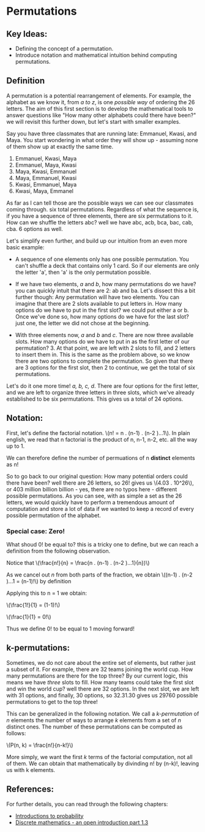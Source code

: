 # Permutations

## Key Ideas:
- Defining the concept of a permutation.
- Introduce notation and mathematical intuition behind computing permutations.

## Definition

A permutation is a potential rearrangement of elements. For example, the alphabet as we know it, from *a to z*, is one *possible way* of ordering the 26 letters. The aim of this first section is to develop the mathematical tools to answer questions like "How many other alphabets could there have been?" we will revisit this further down, but let's start with smaller examples.

Say you have three classmates that are running late: Emmanuel, Kwasi, and Maya. You start wondering in what order they will show up - assuming none of them show up at exactly the same time.

1. Emmanuel, Kwasi, Maya
1. Emmanuel, Maya, Kwasi
1. Maya, Kwasi, Emmanuel
1. Maya, Emmanuel, Kwasi
1. Kwasi, Emmanuel, Maya
1. Kwasi, Maya, Emmanel

As far as I can tell those are the possible ways we can see our classmates coming through. six total permutations. Regardless of what the sequence is, if you have a sequence of three elements, there are six permutations to it. How can we shuffle the letters abc? well we have abc, acb, bca, bac, cab, cba. 6 options as well. 

Let's simplify even further, and build up our intuition from an even more basic example:
- A sequence of one elements only has one possible permutation. You can't shuffle a deck that contains only 1 card. So if our elements are only the letter 'a', then 'a' is the only permutation possible.

- If we have two elements, *a* and *b*, how many permutations do we have? you can quickly intuit that there are 2: ab and ba. Let's dissect this a bit further though: Any permutation will have two elements. You can imagine that there are 2 slots available to put letters in. How many options do we have to put in the first slot? we could put either a or b. Once we've done so, how many options do we have for the last slot? just one, the letter we did not chose at the beginning. 

- With three elements now, *a* and *b* and *c*. There are now three available slots. How many options do we have to put in as the first letter of our permutation? 3. At that point, we are left with 2 slots to fill, and 2 letters to insert them in. This is the same as the problem above, so we know there are two options to complete the permutation. So given that there are 3 options for the first slot, then 2 to continue, we get the total of six permutations. 

Let's do it one more time! *a, b, c, d*. There are four options for the first letter, and we are left to organize three letters in three slots, which we've already established to be six permutations. This gives us a total of 24 options. 

## Notation:

First, let's define the factorial notation. \\(n! = n . (n-1) . (n-2 )...1\\). In plain english, we read that n factorial is the product of n, n-1, n-2, etc. all the way up to 1.

We can therefore define the number of permuations of n **distinct** elements as n!

So to go back to our original question: How many potential orders could there have been? well there are 26 letters, so 26! gives us \\(4.03 . 10^26\\), or 403 million billion billion - yes, there are no typos here - different possible permutations. As you can see, with as simple a set as the 26 letters, we would quickly have to perform a tremendous amount of computation and store a lot of data if we wanted to keep a record of every possible permutation of the alphabet.

### Special case: Zero!

What shoud 0! be equal to? this is a tricky one to define, but we can reach a definition from the following observation. 

Notice that \\(\frac{n!}{n} = \frac{n . (n-1) . (n-2 )...1}{n})\\)

As we cancel out *n* from both parts of the fraction, we obtain \\((n-1) . (n-2 )...1 = (n-1)!\\) by definition

Applying this to n = 1 we obtain:

\\(\frac{1!}{1} = (1-1)!\\)

\\(\frac{1}{1} = 0!\\)

Thus we define 0! to be equal to 1 moving forward!

## k-permutations:

Sometimes, we do not care about the entire set of elements, but rather just a subset of it. For example, there are 32 teams joining the world cup. How many permutations are there for the top three? By our current logic, this means we have *three* slots to fill. How many teams could take the first slot and win the world cup? well there are 32 options. In the next slot, we are left with 31 options, and finally, 30 options, so 32.31.30 gives us 29760 possible permutations to get to the top three!

This can be generalized in the following notation. We call a *k-permutation* of *n* elements the number of ways to arrange *k* elements from a set of *n* distinct ones. The number of these permutations can be computed as follows:

\\(P(n, k) = \frac{n!}{n-k!}\\)

More simply, we want the first *k* terms of the factorial computation, not all of them. We can obtain that mathematically by divinding n! by (n-k)!, leaving us with k elements.

## References:
For further details, you can read through the following chapters:
- [Introductions to probability](https://open.umn.edu/opentextbooks/textbooks/21)
- [Discrete mathematics - an open introduction part 1.3](http://discrete.openmathbooks.org/dmoi3/sec_propositional.html)

